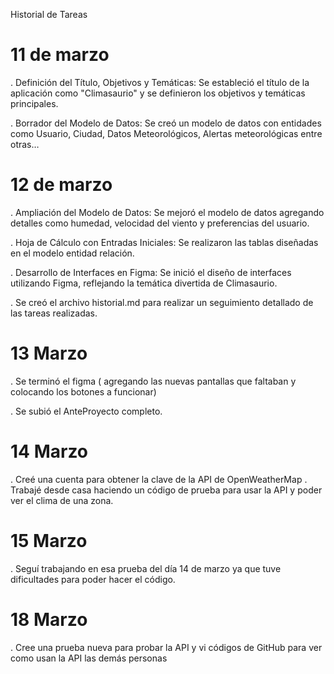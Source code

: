 Historial de Tareas

# 11 de marzo

. Definición del Título, Objetivos y Temáticas:
  Se estableció el título de la aplicación como "Climasaurio" y se definieron los objetivos y temáticas principales.

. Borrador del Modelo de Datos:
  Se creó un modelo de datos con entidades como Usuario, Ciudad, Datos Meteorológicos, Alertas meteorológicas entre otras…
  
# 12 de marzo

. Ampliación del Modelo de Datos:
  Se mejoró el modelo de datos agregando detalles como humedad, velocidad del viento y preferencias del usuario.


. Hoja de Cálculo con Entradas Iniciales: 
  Se realizaron las tablas diseñadas en el modelo entidad relación.

. Desarrollo de Interfaces en Figma:
  Se inició el diseño de interfaces utilizando Figma, reflejando la temática divertida de Climasaurio.

. Se creó el archivo historial.md para realizar un seguimiento detallado de las tareas realizadas.

# 13 Marzo

. Se terminó el figma ( agregando las nuevas pantallas que faltaban y colocando los botones a funcionar)

. Se subió el AnteProyecto completo.

# 14 Marzo

. Creé una cuenta para obtener la clave de la API de OpenWeatherMap
. Trabajé desde casa haciendo un código de prueba para usar la API y poder ver el clima de una zona.

# 15 Marzo

. Seguí trabajando en esa prueba del día 14 de marzo ya que tuve dificultades para poder hacer el código.

# 18 Marzo

. Cree una prueba nueva para probar la API y vi códigos de GitHub para ver como usan la API las demás personas




